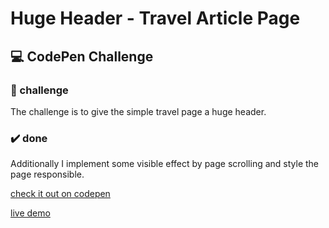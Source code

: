 # Huge Header - Travel Article Page

## :computer: CodePen Challenge 

### :dart: challenge

The challenge is to give the simple travel page a huge header.

### :heavy_check_mark:  done

Additionally I implement some visible effect by page scrolling and style the page responsible.


[check it out on codepen](https://codepen.io/versi-on/pen/mdXwXPN)

[live demo](https://codepen.io/versi-on/pen/mdXwXPN)

